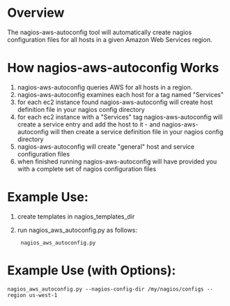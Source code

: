 # Overview
The nagios-aws-autoconfig tool will automatically create nagios configuration files for all hosts in a given Amazon Web Services region.

# How nagios-aws-autoconfig Works
1. nagios-aws-autoconfig queries AWS for all hosts in a region.
2. nagios-aws-autoconfig examines each host for a tag named "Services"
3. for each ec2 instance found nagios-aws-autoconfig will create host definition file in your nagios config directory
4. for each ec2 instance with a "Services" tag nagios-aws-autoconfig will create a service entry and add the host to it - and nagios-aws-autoconfig will then create a service definition file in your nagios config directory
5. nagios-aws-autoconfig will create "general" host and service configuration files
6. when finished running nagios-aws-autoconfig will have provided you with a complete set of nagios configuration files

# Example Use:
1. create templates in nagios_templates_dir
2. run nagios_aws_autoconfig.py as follows:

        nagios_aws_autoconfig.py

# Example Use (with Options):


    nagios_aws_autoconfig.py --nagios-config-dir /my/nagios/configs --region us-west-1
